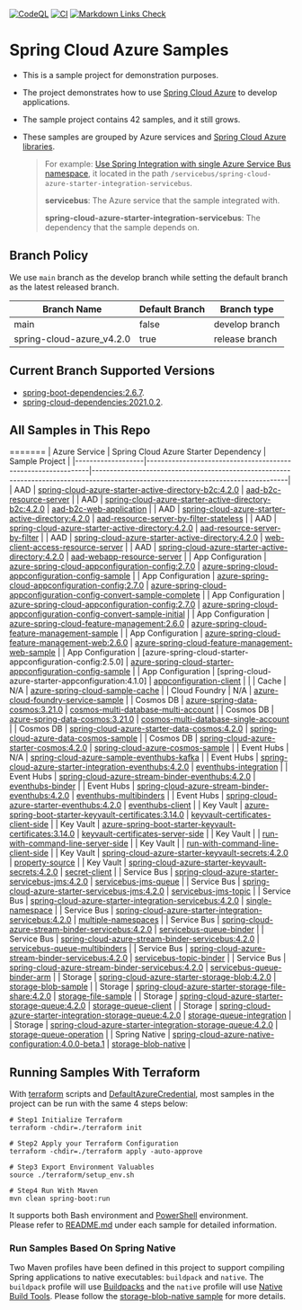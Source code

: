 [![CodeQL](https://github.com/Azure-Samples/azure-spring-boot-samples/actions/workflows/codeql-analysis.yml/badge.svg)](https://github.com/Azure-Samples/azure-spring-boot-samples/actions/workflows/codeql-analysis.yml) [![CI](https://github.com/Azure-Samples/azure-spring-boot-samples/actions/workflows/ci.yml/badge.svg)](https://github.com/Azure-Samples/azure-spring-boot-samples/actions/workflows/ci.yml) [![Markdown Links Check](https://github.com/Azure-Samples/azure-spring-boot-samples/actions/workflows/markdown-link-check.yml/badge.svg)](https://github.com/Azure-Samples/azure-spring-boot-samples/actions/workflows/markdown-link-check.yml) 

# Spring Cloud Azure Samples
- This is a sample project for demonstration purposes.   
- The project demonstrates how to use [Spring Cloud Azure](https://microsoft.github.io/spring-cloud-azure/current/reference/html/index.html) to develop applications.    
- The sample project contains 42 samples, and it still grows.    
- These samples are grouped by Azure services and [Spring Cloud Azure libraries](https://github.com/Azure/azure-sdk-for-java/tree/main/sdk/spring).    

    > For example: [Use Spring Integration with single Azure Service Bus namespace](servicebus/spring-cloud-azure-starter-integration-servicebus/single-namespace), it located in the path `/servicebus/spring-cloud-azure-starter-integration-servicebus`.
    >
    >  **servicebus**: The Azure service that the sample integrated with.
    >
    > **spring-cloud-azure-starter-integration-servicebus**: The dependency that the sample depends on.

## Branch Policy
We use `main` branch as the develop branch while setting the default branch as the latest released branch.

| Branch Name               | Default Branch | Branch type    |
|---------------------------|----------------|----------------|
| main                      | false          | develop branch |
| spring-cloud-azure_v4.2.0 | true           | release branch |

## Current Branch Supported Versions
- [spring-boot-dependencies:2.6.7](https://repo.maven.apache.org/maven2/org/springframework/boot/spring-boot-dependencies/2.6.7/spring-boot-dependencies-2.6.7.pom).
- [spring-cloud-dependencies:2021.0.2](https://repo.maven.apache.org/maven2/org/springframework/cloud/spring-cloud-dependencies/2021.0.2/spring-cloud-dependencies-2021.0.2.pom).

## All Samples in This Repo

=======
| Azure Service     | Spring Cloud Azure Starter Dependency                        | Sample Project                                                                                                                     |
|-------------------|--------------------------------------------------------------|------------------------------------------------------------------------------------------------------------------------------------|
| AAD               | [spring-cloud-azure-starter-active-directory-b2c:4.2.0]      | [aad-b2c-resource-server](aad/spring-cloud-azure-starter-active-directory-b2c/aad-b2c-resource-server)                             |
| AAD               | [spring-cloud-azure-starter-active-directory-b2c:4.2.0]      | [aad-b2c-web-application](aad/spring-cloud-azure-starter-active-directory-b2c/aad-b2c-web-application)                             |
| AAD               | [spring-cloud-azure-starter-active-directory:4.2.0]          | [aad-resource-server-by-filter-stateless](aad/spring-cloud-azure-starter-active-directory/aad-resource-server-by-filter-stateless) |
| AAD               | [spring-cloud-azure-starter-active-directory:4.2.0]          | [aad-resource-server-by-filter](aad/spring-cloud-azure-starter-active-directory/aad-resource-server-by-filter)                     |
| AAD               | [spring-cloud-azure-starter-active-directory:4.2.0]          | [web-client-access-resource-server](aad/spring-cloud-azure-starter-active-directory/web-client-access-resource-server)             |
| AAD               | [spring-cloud-azure-starter-active-directory:4.2.0]          | [aad-webapp-resource-server](aad/spring-cloud-azure-starter-active-directory/aad-web-application-and-resource-server)              |
| App Configuration | [azure-spring-cloud-appconfiguration-config:2.7.0]           | [azure-spring-cloud-appconfiguration-config-sample](appconfiguration/azure-spring-cloud-appconfiguration-config/azure-spring-cloud-appconfiguration-config-sample)                                                                                             |
| App Configuration | [azure-spring-cloud-appconfiguration-config:2.7.0]           | [azure-spring-cloud-appconfiguration-config-convert-sample-complete](appconfiguration/azure-spring-cloud-appconfiguration-config/azure-spring-cloud-appconfiguration-config-convert-sample/azure-spring-cloud-appconfiguration-config-convert-sample-complete) |
| App Configuration | [azure-spring-cloud-appconfiguration-config:2.7.0]           | [azure-spring-cloud-appconfiguration-config-convert-sample-initial](appconfiguration/azure-spring-cloud-appconfiguration-config/azure-spring-cloud-appconfiguration-config-convert-sample/azure-spring-cloud-appconfiguration-config-convert-sample-initial)   |
| App Configuration | [azure-spring-cloud-feature-management:2.6.0]                | [azure-spring-cloud-feature-management-sample](appconfiguration/azure-spring-cloud-feature-management/azure-spring-cloud-feature-management-sample)                                                                                                            |
| App Configuration | [azure-spring-cloud-feature-management-web:2.6.0]            | [azure-spring-cloud-feature-management-web-sample](appconfiguration/azure-spring-cloud-feature-management-web/azure-spring-cloud-feature-management-web-sample)                                                                                                |
| App Configuration | [azure-spring-cloud-starter-appconfiguration-config:2.5.0]   | [azure-spring-cloud-starter-appconfiguration-config-sample](appconfiguration/azure-spring-cloud-starter-appconfiguration-config/azure-spring-cloud-starter-appconfiguration-config-sample)                                                                     |
| App Configuration | [spring-cloud-azure-starter-appconfiguration:4.1.0]          | [appconfiguration-client](appconfiguration/spring-cloud-azure-starter-appconfiguration/appconfiguration-client)                                                                                                                                                |              |
| Cache             | N/A                                                          | [azure-spring-cloud-sample-cache](cache/spring-cloud-azure-starter/spring-cloud-azure-sample-cache)                                |
| Cloud Foundry     | N/A                                                          | [azure-cloud-foundry-service-sample](cloudfoundry/azure-cloud-foundry-service-sample)                                              |
| Cosmos DB         | [azure-spring-data-cosmos:3.21.0]                            | [cosmos-multi-database-multi-account](cosmos/azure-spring-data-cosmos/cosmos-multi-database-multi-account)                         |
| Cosmos DB         | [azure-spring-data-cosmos:3.21.0]                            | [cosmos-multi-database-single-account](cosmos/azure-spring-data-cosmos/cosmos-multi-database-single-account)                       |
| Cosmos DB         | [spring-cloud-azure-starter-data-cosmos:4.2.0]               | [spring-cloud-azure-data-cosmos-sample](cosmos/spring-cloud-azure-starter-data-cosmos/spring-cloud-azure-data-cosmos-sample)       |
| Cosmos DB         | [spring-cloud-azure-starter-cosmos:4.2.0]                    | [spring-cloud-azure-cosmos-sample](cosmos/spring-cloud-azure-starter-cosmos/spring-cloud-azure-cosmos-sample)                      |
| Event Hubs        | N/A                                                          | [spring-cloud-azure-sample-eventhubs-kafka](eventhubs/spring-cloud-azure-starter/spring-cloud-azure-sample-eventhubs-kafka)        |
| Event Hubs        | [spring-cloud-azure-starter-integration-eventhubs:4.2.0]     | [eventhubs-integration](eventhubs/spring-cloud-azure-starter-integration-eventhubs/eventhubs-integration)                          |
| Event Hubs        | [spring-cloud-azure-stream-binder-eventhubs:4.2.0]           | [eventhubs-binder](eventhubs/spring-cloud-azure-stream-binder-eventhubs/eventhubs-binder)                                          |
| Event Hubs        | [spring-cloud-azure-stream-binder-eventhubs:4.2.0]           | [eventhubs-multibinders](eventhubs/spring-cloud-azure-stream-binder-eventhubs/eventhubs-multibinders)                              |
| Event Hubs        | [spring-cloud-azure-starter-eventhubs:4.2.0]                 | [eventhubs-client](eventhubs/spring-cloud-azure-starter-eventhubs/eventhubs-client)                                                |
| Key Vault         | [azure-spring-boot-starter-keyvault-certificates:3.14.0]     | [keyvault-certificates-client-side](keyvault/azure-spring-boot-starter-keyvault-certificates/keyvault-certificates-client-side)    |
| Key Vault         | [azure-spring-boot-starter-keyvault-certificates:3.14.0]     | [keyvault-certificates-server-side](keyvault/azure-spring-boot-starter-keyvault-certificates/keyvault-certificates-server-side)    |
| Key Vault         |                                                              | [run-with-command-line-server-side](keyvault/azure-securtiy-keyvault-jca/run-with-command-line-server-side)                        |
| Key Vault         |                                                              | [run-with-command-line-client-side](keyvault/azure-securtiy-keyvault-jca/run-with-command-line-client-side)                        |
| Key Vault         | [spring-cloud-azure-starter-keyvault-secrets:4.2.0]          | [property-source](keyvault/spring-cloud-azure-starter-keyvault-secrets/property-source)                                            |
| Key Vault         | [spring-cloud-azure-starter-keyvault-secrets:4.2.0]          | [secret-client](keyvault/spring-cloud-azure-starter-keyvault-secrets/secret-client)                                                |
| Service Bus       | [spring-cloud-azure-starter-servicebus-jms:4.2.0]            | [servicebus-jms-queue](servicebus/spring-cloud-azure-starter-servicebus-jms/servicebus-jms-queue)                                  |
| Service Bus       | [spring-cloud-azure-starter-servicebus-jms:4.2.0]            | [servicebus-jms-topic](servicebus/spring-cloud-azure-starter-servicebus-jms/servicebus-jms-topic)                                  |
| Service Bus       | [spring-cloud-azure-starter-integration-servicebus:4.2.0]    | [single-namespace](servicebus/spring-cloud-azure-starter-integration-servicebus/single-namespace)                                  |
| Service Bus       | [spring-cloud-azure-starter-integration-servicebus:4.2.0]    | [multiple-namespaces](servicebus/spring-cloud-azure-starter-integration-servicebus/multiple-namespaces)                            |
| Service Bus       | [spring-cloud-azure-stream-binder-servicebus:4.2.0]          | [servicebus-queue-binder](servicebus/spring-cloud-azure-stream-binder-servicebus/servicebus-queue-binder)                          |
| Service Bus       | [spring-cloud-azure-stream-binder-servicebus:4.2.0]          | [servicebus-queue-multibinders](servicebus/spring-cloud-azure-stream-binder-servicebus/servicebus-multibinders)                    |
| Service Bus       | [spring-cloud-azure-stream-binder-servicebus:4.2.0]          | [servicebus-topic-binder](servicebus/spring-cloud-azure-stream-binder-servicebus/servicebus-topic-binder)                          |
| Service Bus       | [spring-cloud-azure-stream-binder-servicebus:4.2.0]          | [servicebus-queue-binder-arm](servicebus/spring-cloud-azure-stream-binder-servicebus/servicebus-queue-binder-arm)                  |
| Storage           | [spring-cloud-azure-starter-storage-blob:4.2.0]              | [storage-blob-sample](storage/spring-cloud-azure-starter-storage-blob/storage-blob-sample)                                         |
| Storage           | [spring-cloud-azure-starter-storage-file-share:4.2.0]        | [storage-file-sample](storage/spring-cloud-azure-starter-storage-file-share/storage-file-sample)                                   |
| Storage           | [spring-cloud-azure-starter-storage-queue:4.2.0]             | [storage-queue-client](storage/spring-cloud-azure-starter-storage-queue/storage-queue-client)                                      |
| Storage           | [spring-cloud-azure-starter-integration-storage-queue:4.2.0] | [storage-queue-integration](storage/spring-cloud-azure-starter-integration-storage-queue/storage-queue-integration)                |
| Storage           | [spring-cloud-azure-starter-integration-storage-queue:4.2.0] | [storage-queue-operation](storage/spring-cloud-azure-starter-integration-storage-queue/storage-queue-operation)                    |
| Spring Native     | [spring-cloud-azure-native-configuration:4.0.0-beta.1]       | [storage-blob-native](spring-native/storage-blob-native)                                                                           |

## Running Samples With Terraform
With [terraform](https://www.terraform.io/) scripts and [DefaultAzureCredential](https://microsoft.github.io/spring-cloud-azure/current/reference/html/index.html#defaultazurecredential), most samples in the project can be run with the same 4 steps below:

```shell
# Step1 Initialize Terraform
terraform -chdir=./terraform init

# Step2 Apply your Terraform Configuration
terraform -chdir=./terraform apply -auto-approve

# Step3 Export Environment Valuables
source ./terraform/setup_env.sh

# Step4 Run With Maven
mvn clean spring-boot:run
```
It supports both Bash environment and [PowerShell](https://docs.microsoft.com/en-us/powershell/) environment.   
Please refer to [README.md](servicebus/spring-cloud-azure-starter-integration-servicebus/single-namespace/README.md) under each sample for detailed information.

### Run Samples Based On Spring Native
Two Maven profiles have been defined in this project to support compiling Spring applications to native executables: `buildpack` and `native`. The `buildpack` profile will use [Buildpacks](https://docs.spring.io/spring-native/docs/current/reference/htmlsingle/#getting-started-buildpacks) and the `native` profile will use [Native Build Tools](https://docs.spring.io/spring-native/docs/current/reference/htmlsingle/#getting-started-native-build-tools). Please follow the [storage-blob-native sample](spring-native/storage-blob-native) for more details.

[spring-cloud-azure-starter-keyvault-secrets:4.2.0]: https://search.maven.org/artifact/com.azure.spring/spring-cloud-azure-starter-keyvault-secrets/4.2.0/jar
[spring-cloud-azure-stream-binder-eventhubs:4.2.0]: https://search.maven.org/artifact/com.azure.spring/spring-cloud-azure-stream-binder-eventhubs/4.2.0/jar
[spring-cloud-azure-starter-eventhubs:4.2.0]: https://search.maven.org/artifact/com.azure.spring/spring-cloud-azure-starter-eventhubs/4.2.0/jar
[spring-cloud-azure-starter-integration-eventhubs:4.2.0]: https://search.maven.org/artifact/com.azure.spring/spring-cloud-azure-starter-integration-eventhubs/4.2.0/jar
[spring-cloud-azure-stream-binder-servicebus:4.2.0]: https://search.maven.org/artifact/com.azure.spring/spring-cloud-azure-stream-binder-servicebus/4.2.0/jar
[spring-cloud-azure-starter-active-directory:4.2.0]: https://search.maven.org/artifact/com.azure.spring/spring-cloud-azure-starter-active-directory/4.2.0/jar
[spring-cloud-azure-starter-active-directory-b2c:4.2.0]: https://search.maven.org/artifact/com.azure.spring/spring-cloud-azure-starter-active-directory-b2c/4.2.0/jar
[spring-cloud-azure-starter-data-cosmos:4.2.0]: https://search.maven.org/artifact/com.azure.spring/spring-cloud-azure-starter-data-cosmos/4.2.0/jar
[spring-cloud-azure-starter-cosmos:4.2.0]: https://search.maven.org/artifact/com.azure.spring/spring-cloud-azure-starter-cosmos/4.2.0/jar
[spring-cloud-azure-starter-servicebus-jms:4.2.0]: https://search.maven.org/artifact/com.azure.spring/spring-cloud-azure-starter-servicebus-jms/4.2.0/jar
[spring-cloud-azure-starter-integration-servicebus:4.2.0]: https://search.maven.org/artifact/com.azure.spring/spring-cloud-azure-starter-integration-servicebus/4.2.0/jar
[spring-cloud-azure-starter-integration-storage-queue:4.2.0]: https://search.maven.org/artifact/com.azure.spring/spring-cloud-azure-starter-integration-storage-queue/4.2.0/jar
[spring-cloud-azure-starter-storage-file-share:4.2.0]: https://search.maven.org/artifact/com.azure.spring/spring-cloud-azure-starter-storage-file-share/4.2.0/jar
[spring-cloud-azure-starter-storage-queue:4.2.0]: https://search.maven.org/artifact/com.azure.spring/spring-cloud-azure-starter-storage-queue/4.2.0/jar
[spring-cloud-azure-starter-storage-blob:4.2.0]: https://search.maven.org/artifact/com.azure.spring/spring-cloud-azure-starter-storage-blob/4.2.0/jar
[spring-cloud-azure-starter-data-cosmos:4.2.0]: https://search.maven.org/artifact/com.azure.spring/spring-cloud-azure-starter-data-cosmos/4.2.0/jar
[azure-spring-cloud-feature-management:2.6.0]: https://search.maven.org/artifact/com.azure.spring/azure-spring-cloud-feature-management/2.6.0/jar
[azure-spring-cloud-feature-management-web:2.6.0]: https://search.maven.org/artifact/com.azure.spring/azure-spring-cloud-feature-management-web/2.6.0/jar
[azure-spring-cloud-appconfiguration-config:2.7.0]: https://search.maven.org/artifact/com.azure.spring/azure-spring-cloud-appconfiguration-config/2.7.0/jar
[spring-cloud-azure-starter-appconfiguration:4.2.0]: https://search.maven.org/artifact/com.azure.spring/spring-cloud-azure-starter-appconfiguration/4.2.0/jar
[azure-spring-boot-starter-keyvault-certificates:3.14.0]: https://search.maven.org/artifact/com.azure.spring/azure-spring-boot-starter-keyvault-certificates/3.14.0/jar
[azure-spring-data-cosmos:3.21.0]: https://search.maven.org/artifact/com.azure/azure-spring-data-cosmos/3.21.0/jar
[spring-cloud-azure-native-configuration:4.0.0-beta.1]: https://search.maven.org/artifact/com.azure.spring/spring-cloud-azure-native-configuration/4.0.0-beta.1/jar